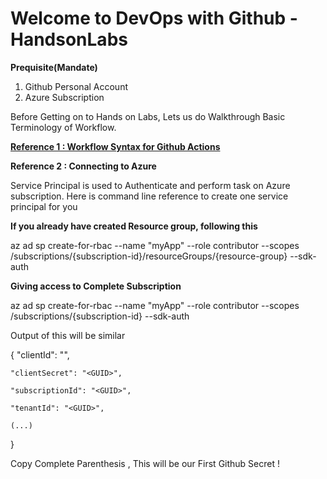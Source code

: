 # Welcome to DevOps with Github - HandsonLabs

**Prequisite(Mandate)**
1. Github Personal Account
2. Azure Subscription


Before Getting on to Hands on Labs, Lets us do Walkthrough Basic Terminology of Workflow. 

**[Reference 1 : Workflow Syntax for Github Actions ](https://docs.github.com/en/free-pro-team@latest/actions/reference/workflow-syntax-for-github-actions)**



**Reference 2 : Connecting to Azure**

Service Principal is used to Authenticate and perform task on Azure subscription.
Here is command line reference to create one service principal for you

**If you already have created Resource group, following this**

az ad sp create-for-rbac --name "myApp" --role contributor --scopes /subscriptions/{subscription-id}/resourceGroups/{resource-group} --sdk-auth

**Giving access to Complete Subscription**

az ad sp create-for-rbac --name "myApp" --role contributor --scopes /subscriptions/{subscription-id} --sdk-auth

Output of this will be similar 

  {
    "clientId": "<GUID>",
  
    "clientSecret": "<GUID>",
    
    "subscriptionId": "<GUID>",
    
    "tenantId": "<GUID>",
    
    (...)
    
  }

Copy Complete Parenthesis , This will be our First Github Secret !

